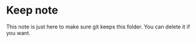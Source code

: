 # Keep note

This note is just here to make sure git keeps this folder. You can delete it if you want.